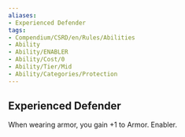 ```yaml
---
aliases:
- Experienced Defender
tags:
- Compendium/CSRD/en/Rules/Abilities
- Ability
- Ability/ENABLER
- Ability/Cost/0
- Ability/Tier/Mid
- Ability/Categories/Protection
---
```


  
## Experienced Defender  
When wearing armor, you gain +1 to Armor. Enabler.